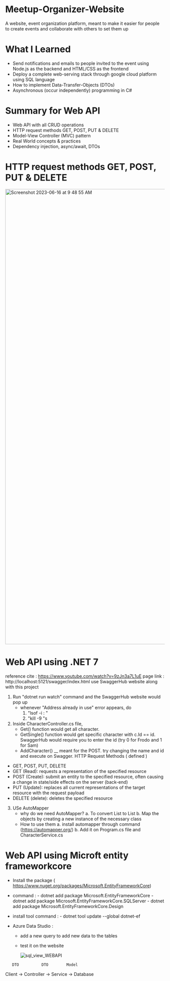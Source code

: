 # Meetup-Organizer-Website

A website, event organization platform, meant to make it easier for people to create events and collaborate with others to set them up

# What I Learned

* Send notifications and emails to people invited to the event using Node.js as the backend and HTML/CSS as the frontend
* Deploy a complete web-serving stack through google cloud platform using SQL language
* How to implement Data-Transfer-Objects (DTOs) 
* Asynchronous (occur independently) programming in C# 


# Summary for Web API 

* Web API with all CRUD operations
* HTTP request methods GET, POST, PUT & DELETE
* Model-View Controller (MVC) pattern 
* Real World concepts & practices 
* Dependency injection, async/await, DTOs 

# HTTP request methods GET, POST, PUT & DELETE
<img width="1436" alt="Screenshot 2023-06-16 at 9 48 55 AM" src="https://github.com/lkim3834/Meetup-Organizer-Website/assets/63019945/741bfeca-d4b7-41a7-ad2f-72c45c7401ed">

# Web API using .NET 7 
reference cite : https://www.youtube.com/watch?v=9zJn3a7L1uE 
page link : http://localhost:5121/swagger/index.html 
use SwaggerHub website along with this project 
1. Run "dotnet run watch" command and the SwaggerHub website would pop up 
    - whenever "Address already in use" error appears, do
        1. "lsof -i : <port number>"
        2. "kill -9 <process number>"s
2. Inside CharacterController.cs file, 
    - Get() function would get all character. 
    - GetSingle() function would get specific character with c.Id == id. SwaggerHub would require you to enter the id  (try 0 for Frodo and 1 for Sam)
    - AddCharacter() __ meant for the POST. try changing the name and id and execute on Swagger.
HTTP Request Methods ( defined )
- GET, POST, PUT, DELETE
- GET (Read): requests a representation of the specified resource
- POST (Create): submit an entity to the specified resource, often causing a change in state/side effects on the server (back-end)
- PUT (Update): replaces all current representations of the target resource with the request payload
- DELETE (delete): deletes the specified resource
3. USe AutoMapper 
    - why do we need AutoMapper?
        a. To convert List<Character> to List<GetCharacterDto>
        b. Map the objects by creating a new instance of the necessary class
    - How to use them 
        a. install automapper through command (https://automapper.org/)
        b. Add it on Program.cs file and CharacterService.cs

# Web API using Microft entity frameworkcore
* Install the package ( https://www.nuget.org/packages/Microsoft.EntityFrameworkCore)
* command : - dotnet add package Microsoft.EntityFrameworkCore
            - dotnet add package Microsoft.EntityFrameworkCore.SQLServer
            - dotnet add package Microsoft.EntityFrameworkCore.Design
* install tool command :
            - dotnet tool update --global dotnet-ef
* Azure Data Studio :

  - add a new query to add new data to the tables
  - test it on the website
         
      
    ![sql_view_WEBAPI](https://github.com/lkim3834/Meetup-Organizer-Website/assets/63019945/23289f5c-9888-4436-aeed-9c8893e3e06b)


<structure for the web API>  

       DTO          DTO        Model  
Client -> Controller -> Service -> Database
